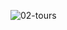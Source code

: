 
![02-tours](https://github.com/adityagunale/All-React-Project/assets/121552299/65662d67-9f85-4499-8496-5485c54dcb23)
